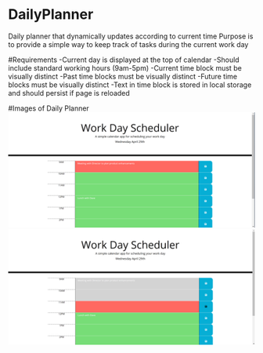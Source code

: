 # DailyPlanner
Daily planner that dynamically updates according to current time
Purpose is to provide a simple way to keep track of tasks during the current work day

#Requirements
 -Current day is displayed at the top of calendar
 -Should include standard working hours (9am-5pm)
 -Current time block must be visually distinct
 -Past time blocks must be visually distinct
 -Future time blocks must be visually distinct
 -Text in time block is stored in local storage and should persist if page is reloaded


#Images of Daily Planner
![](imagesofPlanner/Planner1.png)
![](imagesofPlanner/Planner2.png)
